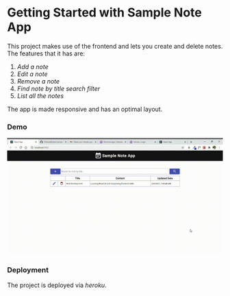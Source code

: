 # Getting Started with Sample Note App 

This project makes use of the frontend and lets you create and delete notes. The features that it has are:
1.  *Add a note*
2.  *Edit a note*
3.  *Remove a note*
4.  *Find note by title search filter*
5.  *List all the notes*

The app is made responsive and has an optimal layout.

### Demo

![](noteApp-gif.gif)


### Deployment

The project is deployed via *heroku*.


